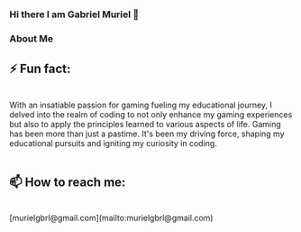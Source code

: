 <h3>Hi there I am Gabriel Muriel 👋</h3> 

<!--
**YummyG1/YummyG1** is a ✨ _special_ ✨ repository because its `README.md` (this file) appears on your GitHub profile.

Here are some ideas to get you started:

- 🔭 I’m currently working on ...
- 🌱 I’m currently learning ...
- 👯 I’m looking to collaborate on ...
- 🤔 I’m looking for help with ...
- 💬 Ask me about ...
- 📫 How to reach me: ...
- 😄 Pronouns: ...
- ⚡ Fun fact: ...
-->

<h3> About Me</h3>

<h2>⚡ Fun fact: </h2> 
<br>
With an insatiable passion for gaming fueling my educational journey, I delved into the realm of coding to not only enhance my gaming experiences but also to apply the principles learned to various aspects of life. Gaming has been more than just a pastime. It's been my driving force, shaping my educational pursuits and igniting my curiosity in coding.
<br>
<br>
<h2>📫 How to reach me:</h2>  
<br> 
[murielgbrl@gmail.com](mailto:murielgbrl@gmail.com)
